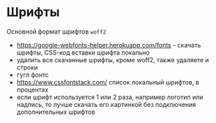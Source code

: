 # Шрифты
Основной формат шрифтов `woff2`

- https://google-webfonts-helper.herokuapp.com/fonts - скачать шрифты, CSS-код вставки шрифта локально
- удалить все скачанные шрифты, кроме woff2, также удаляете и строки
- гугл фонтс
- https://www.cssfontstack.com/ список локальный шрифтов, в процентах
- если шрифт используется 1 или 2 раза, например логотип или надпись, то лучше скачать его картинкой без подключения дополнительных шрифтов